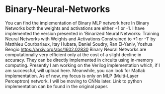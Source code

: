 # Binary-Neural-Networks
You can find the implementation of Binary MLP network here
In Binary Networks both the weights and activations are either +1 or -1.
I have implemented the version presented in 'Binarized Neural Networks: Training Neural Networks with Weights and Activations Constrained to +1 or -1' by Matthieu Courbariaux, Itay Hubara, Daniel Soudry, Ran El-Yaniv, Yoshua Bengio https://arxiv.org/abs/1602.02830
Binary Neural Networks are computationally very efficient only at the cost of a slight decline in accuracy. They can be directly implemented in circuits using in-memory computing. 
Presently I am working on the Verilog implementation which, if I am successful, will upload here. Meanwhile, you can look for Matlab implementation. 
As of now, my focus is only on MLP (Multi-Layer Perceptron) network. I will be moving to CNNs later.
Link to python implementation can be found in the original paper.
